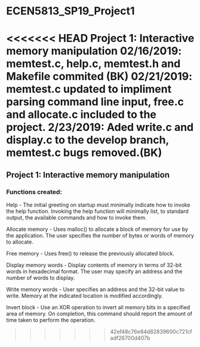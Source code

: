 # ECEN5813_SP19_Project1
<<<<<<< HEAD
Project 1: Interactive memory manipulation
02/16/2019:
memtest.c, help.c, memtest.h and Makefile commited (BK)
02/21/2019:
memtest.c updated to impliment parsing command line input, free.c and allocate.c included to the project.
2/23/2019:
Aded write.c and display.c to the develop branch, memtest.c bugs removed.(BK)
=======
## Project 1: Interactive memory manipulation

### Functions created: 

Help - The initial greeting on startup must minimally indicate how to invoke the help function. 
Invoking the help function will minimally list, to standard output, the available commands and how to invoke them.

Allocate memory - Uses malloc() to allocate a block of memory for use by the application. 
The user specifies the number of bytes or words of memory to allocate.

Free memory - Uses free() to release the previously allocated block.

Display memory words - Display contents of memory in terms of 32-bit words in hexadecimal format. 
The user may specify an address and the number of words to display.

Write memory words - User specifies an address and the 32-bit value to write. 
Memory at the indicated location is modified accordingly.

Invert block - Use an XOR operation to invert all memory bits in a specified area of memory. 
On completion, this command should report the amount of time taken to perform the operation.

>>>>>>> 42ef48c76e84d82839600c721cfadf26700d407b
